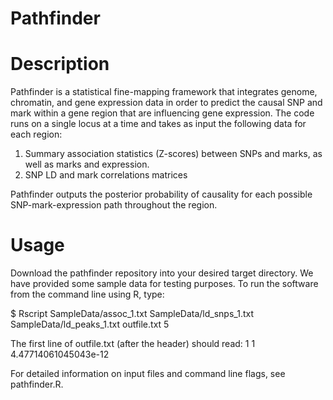 # Pathfinder

# Description
Pathfinder is a statistical fine-mapping framework that integrates genome, chromatin, and gene expression data in order to predict the causal SNP and mark within a gene region that are influencing gene expression. The code runs on a single locus at a time and takes as input the following data for each region:
1. Summary association statistics (Z-scores) between SNPs and marks, as well as marks and expression.
2. SNP LD and mark correlations matrices

Pathfinder outputs the posterior probability of causality for each possible SNP-mark-expression path throughout the region.

# Usage
Download the pathfinder repository into your desired target directory. We have provided some sample data for testing purposes. To run the software from the command line using R, type:

$ Rscript SampleData/assoc_1.txt SampleData/ld_snps_1.txt SampleData/ld_peaks_1.txt outfile.txt 5

The first line of outfile.txt (after the header) should read: 1 1 4.47714061045043e-12

For detailed information on input files and command line flags, see pathfinder.R.
